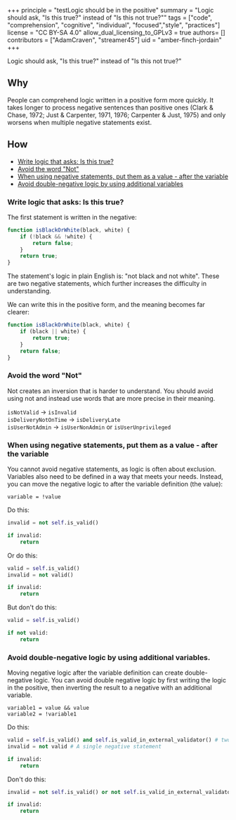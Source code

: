 +++
principle = "testLogic should be in the positive"
summary = "Logic should ask, \"Is this true?\" instead of \"Is this not true?\""
tags = ["code", "comprehension", "cognitive", "individual", "focused","style", "practices"]
license = "CC BY-SA 4.0"
allow_dual_licensing_to_GPLv3 = true
authors= []
contributors = ["AdamCraven", "streamer45"]
uid = "amber-finch-jordain"
+++

Logic should ask, "Is this true?" instead of "Is this not true?"

## Why

People can comprehend logic written in a positive form more quickly. It takes longer to process negative sentences than positive ones (Clark & Chase, 1972; Just & Carpenter, 1971, 1976; Carpenter & Just, 1975) and only worsens when multiple negative statements exist.

## How

- [Write logic that asks: Is this true?](#write-logic-that-asks-is-this-true)
- [Avoid the word "Not"](#avoid-the-word-not)
- [When using negative statements, put them as a value - after the variable](#when-using-negative-statements-put-them-as-a-value-after-the-variable)
- [Avoid double-negative logic by using additional variables](#avoid-double-negative-logic-by-using-additional-variables)

### Write logic that asks: Is this true?

The first statement is written in the negative:

```js
function isBlackOrWhite(black, white) {
    if (!black && !white) {
        return false;
    }
    return true;
}
```


The statement's logic in plain English is: "not black and not white". These are two negative statements, which further increases the difficulty in understanding.

We can write this in the positive form, and the meaning becomes far clearer:

```js
function isBlackOrWhite(black, white) {
    if (black || white) {
        return true;
    }
    return false;
}
```

### Avoid the word "Not"

Not creates an inversion that is harder to understand. You should avoid using not and instead use words that are more precise in their meaning.



`isNotValid` -> `isInvalid`<br>
`isDeliveryNotOnTime` -> `isDeliveryLate`<br>
`isUserNotAdmin` -> `isUserNonAdmin` or `isUserUnprivileged`<br>




### When using negative statements, put them as a value - after the variable

You cannot avoid negative statements, as logic is often about exclusion. Variables also need to be defined in a way that meets your needs. Instead, you can move the negative logic to after the variable definition (the value):


`variable = !value` <br>


Do this:

```python
invalid = not self.is_valid()

if invalid:
	return
```

Or do this:

```python
valid = self.is_valid()
invalid = not valid()

if invalid:
	return
```

But don't do this:

```python
valid = self.is_valid()

if not valid:
	return
```

### Avoid double-negative logic by using additional variables.

Moving negative logic after the variable definition can create double-negative logic. You can avoid double negative logic by first writing the logic in the positive, then inverting the result to a negative with an additional variable.

`variable1 = value && value` <br>
`variable2 = !variable1` <br>


Do this:

```python
valid = self.is_valid() and self.is_valid_in_external_validator() # two positive statements
invalid = not valid # A single negative statement

if invalid:
	return

```

Don't do this:

```python
invalid = not self.is_valid() or not self.is_valid_in_external_validator()  # double-negative statement

if invalid:
	return

```